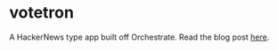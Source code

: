 votetron
========

A HackerNews type app built off Orchestrate. Read the blog post [here](http://orchestrate.io/blog/2014/03/26/build-a-hacker-news-style-voting-application-with-orchestrate/).
